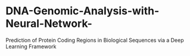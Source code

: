 # DNA-Genomic-Analysis-with-Neural-Network-
Prediction of Protein Coding Regions in Biological Sequences  via a Deep Learning Framework
